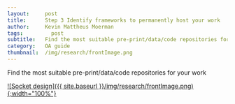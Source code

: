```yaml
---
layout:     post
title:      Step 3 Identify frameworks to permanently host your work
author:     Kevin Mattheus Moerman
tags: 		  post
subtitle:  	Find the most suitable pre-print/data/code repositories for your work
category:   OA guide
thumbnail:  /img/research/frontImage.png
---
```


Find the most suitable pre-print/data/code repositories for your work

[![Socket design]({{ site.baseurl }}/img/research/frontImage.png){:width="100%"}](https://engrxiv.org/g8h9n/)
